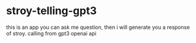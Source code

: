 # stroy-telling-gpt3
this is an app you can ask me question, then i will generate you a response of stroy. calling from gpt3 openai api

